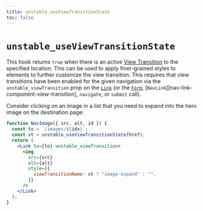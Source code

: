 ```yaml
---
title: unstable_useViewTransitionState
toc: false
---
```


# `unstable_useViewTransitionState`

This hook returns `true` when there is an active [View Transition][view-transitions] to the specified location. This can be used to apply finer-grained styles to elements to further customize the view transition. This requires that view transitions have been enabled for the given navigation via the `unstable_viewTransition` prop on the [`Link`][link-component-view-transition] (or the [`Form`][form-component-view-transition], [`NavLink`][nav-link-component-view-transition], `navigate`, or `submit` call).

Consider clicking on an image in a list that you need to expand into the hero image on the destination page:

```jsx
function NavImage({ src, alt, id }) {
  const to = `/images/${idx}`;
  const vt = unstable_useViewTransitionState(href);
  return (
    <Link to={to} unstable_viewTransition>
      <img
        src={src}
        alt={alt}
        style={{
          viewTransitionName: vt ? "image-expand" : "",
        }}
      />
    </Link>
  );
}
```

[view-transitions]: https://developer.mozilla.org/en-US/docs/Web/API/View_Transitions_API
[link-component-view-transition]: ../components/link#unstableviewtransition
[form-component-view-transition]: ../components/form#unstableviewtransition
[nav-linnk-component-view-transition]: ../components/nav-link#unstableviewtransition
